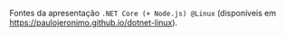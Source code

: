 Fontes da apresentação `.NET Core (+ Node.js) @Linux` (disponíveis em https://paulojeronimo.github.io/dotnet-linux).
